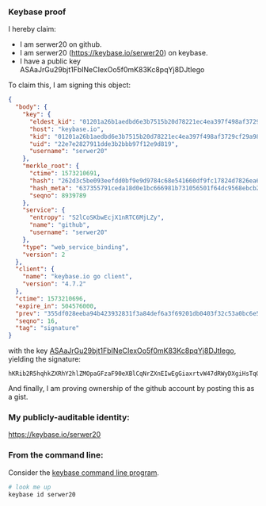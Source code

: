 ### Keybase proof

I hereby claim:

  * I am serwer20 on github.
  * I am serwer20 (https://keybase.io/serwer20) on keybase.
  * I have a public key ASAaJrGu29bjt1FbINeCIexOo5f0mK83Kc8pqYj8DJtIego

To claim this, I am signing this object:

```json
{
  "body": {
    "key": {
      "eldest_kid": "01201a26b1aedbd6e3b7515b20d78221ec4ea397f498af3729cf29a988fc0c9b487a0a",
      "host": "keybase.io",
      "kid": "01201a26b1aedbd6e3b7515b20d78221ec4ea397f498af3729cf29a988fc0c9b487a0a",
      "uid": "22e7e2827911dde3b2bbb97f12e9d819",
      "username": "serwer20"
    },
    "merkle_root": {
      "ctime": 1573210691,
      "hash": "262d3c5be093eefdd0bf9e9d9784c68e541660df9fc17824d7826ea6ab5a7e94924a3efde350adf026d395a0f396cfd018a71d53e154966f8042d7f8c7d24f74",
      "hash_meta": "637355791ceda18d0e1bc666981b731056501f64dc9568ebcb26646c0ad0940c",
      "seqno": 8939789
    },
    "service": {
      "entropy": "S2lCoSKbwEcjX1nRTC6MjLZy",
      "name": "github",
      "username": "serwer20"
    },
    "type": "web_service_binding",
    "version": 2
  },
  "client": {
    "name": "keybase.io go client",
    "version": "4.7.2"
  },
  "ctime": 1573210696,
  "expire_in": 504576000,
  "prev": "355df028eeba94b423932831f3a84def6a3f69201db0403f32c53a0bc6e5a7e8",
  "seqno": 16,
  "tag": "signature"
}
```

with the key [ASAaJrGu29bjt1FbINeCIexOo5f0mK83Kc8pqYj8DJtIego](https://keybase.io/serwer20), yielding the signature:

```
hKRib2R5hqhkZXRhY2hlZMOpaGFzaF90eXBlCqNrZXnEIwEgGiaxrtvW47dRWyDXgiHsTqOX9JivNynPKamI/AybSHoKp3BheWxvYWTESpcCEMQgNV3wKO66lLQjkygx86hN72o/aSAdsEA/MsU6C8blp+jEIAP1LhQPFcZXMARGR2+Gkb7o/zceh5JA1oBtq4LvqCz0AgHCo3NpZ8RA/URQizpNMkfYiHwt6MdcMsLfjxPZ3dNGGU0F8QIq47A4MfDSSTbffFDpjh5vSrUKges+7aUA/FBvfy8d0L1gAqhzaWdfdHlwZSCkaGFzaIKkdHlwZQildmFsdWXEINvvNNOEui01iCkfrY/H9AaTa4JkmIeWzM4zudpKc9Vgo3RhZ80CAqd2ZXJzaW9uAQ==

```

And finally, I am proving ownership of the github account by posting this as a gist.

### My publicly-auditable identity:

https://keybase.io/serwer20

### From the command line:

Consider the [keybase command line program](https://keybase.io/download).

```bash
# look me up
keybase id serwer20
```

